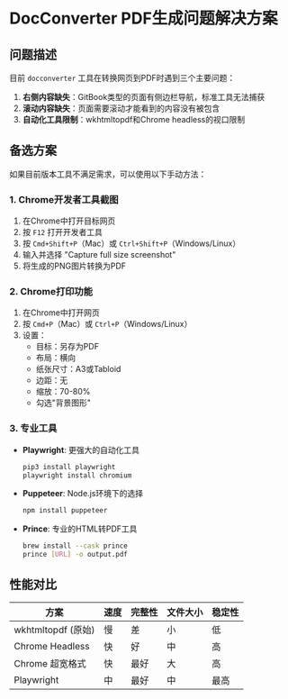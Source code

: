 # DocConverter PDF生成问题解决方案

## 问题描述

目前 `docconverter` 工具在转换网页到PDF时遇到三个主要问题：

1. **右侧内容缺失**：GitBook类型的页面有侧边栏导航，标准工具无法捕获
2. **滚动内容缺失**：页面需要滚动才能看到的内容没有被包含
3. **自动化工具限制**：wkhtmltopdf和Chrome headless的视口限制

## 备选方案

如果目前版本工具不满足需求，可以使用以下手动方法：

### 1. Chrome开发者工具截图

1. 在Chrome中打开目标网页
2. 按 `F12` 打开开发者工具
3. 按 `Cmd+Shift+P`（Mac）或 `Ctrl+Shift+P`（Windows/Linux）
4. 输入并选择 "Capture full size screenshot"
5. 将生成的PNG图片转换为PDF

### 2. Chrome打印功能

1. 在Chrome中打开网页
2. 按 `Cmd+P`（Mac）或 `Ctrl+P`（Windows/Linux）
3. 设置：
   - 目标：另存为PDF
   - 布局：横向
   - 纸张尺寸：A3或Tabloid
   - 边距：无
   - 缩放：70-80%
   - 勾选"背景图形"

### 3. 专业工具

- **Playwright**: 更强大的自动化工具
  ```bash
  pip3 install playwright
  playwright install chromium
  ```

- **Puppeteer**: Node.js环境下的选择
  ```bash
  npm install puppeteer
  ```

- **Prince**: 专业的HTML转PDF工具
  ```bash
  brew install --cask prince
  prince [URL] -o output.pdf
  ```

## 性能对比

| 方案 | 速度 | 完整性 | 文件大小 | 稳定性 |
|-----|------|--------|---------|--------|
| wkhtmltopdf (原始) | 慢 | 差 | 小 | 低 |
| Chrome Headless | 快 | 好 | 中 | 高 |
| Chrome 超宽格式 | 快 | 最好 | 大 | 高 |
| Playwright | 中 | 最好 | 中 | 最高 |
